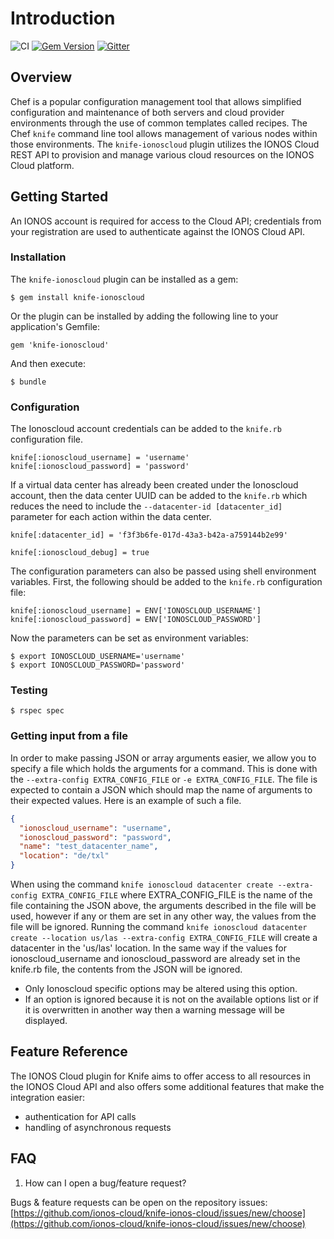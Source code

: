 # Introduction

![CI](https://github.com/ionos-cloud/knife-ionos-cloud/workflows/CI/badge.svg) [![Gem Version](https://badge.fury.io/rb/knife-ionoscloud.svg)](https://badge.fury.io/rb/knife-ionoscloud) [![Gitter](https://badges.gitter.im/ionos-cloud/sdk-general.png)](https://gitter.im/ionos-cloud/sdk-general)

## Overview

Chef is a popular configuration management tool that allows simplified configuration and maintenance of both servers and cloud provider environments through the use of common templates called recipes. The Chef `knife` command line tool allows management of various nodes within those environments. The `knife-ionoscloud` plugin utilizes the IONOS Cloud REST API to provision and manage various cloud resources on the IONOS Cloud platform.

## Getting Started

An IONOS account is required for access to the Cloud API; credentials from your registration are used to authenticate against the IONOS Cloud API.

### Installation

The `knife-ionoscloud` plugin can be installed as a gem:

```text
$ gem install knife-ionoscloud
```

Or the plugin can be installed by adding the following line to your application's Gemfile:

```text
gem 'knife-ionoscloud'
```

And then execute:

```text
$ bundle
```

### Configuration

The Ionoscloud account credentials can be added to the `knife.rb` configuration file.

```text
knife[:ionoscloud_username] = 'username'
knife[:ionoscloud_password] = 'password'
```

If a virtual data center has already been created under the Ionoscloud account, then the data center UUID can be added to the `knife.rb` which reduces the need to include the `--datacenter-id [datacenter_id]` parameter for each action within the data center.

```text
knife[:datacenter_id] = 'f3f3b6fe-017d-43a3-b42a-a759144b2e99'

knife[:ionoscloud_debug] = true
```

The configuration parameters can also be passed using shell environment variables. First, the following should be added to the `knife.rb` configuration file:

```text
knife[:ionoscloud_username] = ENV['IONOSCLOUD_USERNAME']
knife[:ionoscloud_password] = ENV['IONOSCLOUD_PASSWORD']
```

Now the parameters can be set as environment variables:

```text
$ export IONOSCLOUD_USERNAME='username'
$ export IONOSCLOUD_PASSWORD='password'
```

### Testing

```text
$ rspec spec
```

### Getting input from a file

In order to make passing JSON or array arguments easier, we allow you to specify a file which holds the arguments for a command. This is done with the
`--extra-config EXTRA_CONFIG_FILE` or `-e EXTRA_CONFIG_FILE`. The file is expected to contain a JSON which should map the name of arguments to their expected values. Here is an example of such a file.

```json
{
  "ionoscloud_username": "username",
  "ionoscloud_password": "password",
  "name": "test_datacenter_name",
  "location": "de/txl"
}
```

When using the command `knife ionoscloud datacenter create --extra-config EXTRA_CONFIG_FILE` where EXTRA_CONFIG_FILE is the name of the file containing the JSON above, the arguments described in the file will be used, however if any or them are set in any other way, the values from the file will be ignored. Running the command `knife ionoscloud datacenter create --location us/las --extra-config EXTRA_CONFIG_FILE` will create a datacenter in the 'us/las' location. In the same way if the values for ionoscloud_username and ionoscloud_password are already set in the knife.rb file, the contents from the JSON will be ignored.

* Only Ionoscloud specific options may be altered using this option.
* If an option is ignored because it is not on the available options list or if it is overwritten in another way then a warning message will be displayed.

## Feature Reference

The IONOS Cloud plugin for Knife aims to offer access to all resources in the IONOS Cloud API and also offers some additional features that make the integration easier:

* authentication for API calls
* handling of asynchronous requests 

## FAQ

1. How can I open a bug/feature request?

Bugs & feature requests can be open on the repository issues: [https://github.com/ionos-cloud/knife-ionos-cloud/issues/new/choose](https://github.com/ionos-cloud/knife-ionos-cloud/issues/new/choose)

